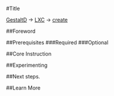 #Title

[GestaltD](../README.md) → [LXC](./README.md) → [create](./create.md)

##Foreword

##Prerequisites
###Required
###Optional

##Core Instruction

##Experimenting

##Next steps.

##Learn More
